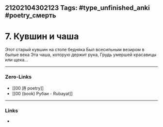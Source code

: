 21202104302123
Tags: #type_unfinished_anki #poetry_смерть
---
# 7. Кувшин и чаша

Этот старый кувшин на столе бедняка
Был всесильным везиром в былые века
Эта чаша, которую держит рука,
Грудь умершей красавицы или щека... 


---
### Zero-Links
- [[00 詩 poetry]]
- [[00 (book) Рубаи - Rubayat]]
---
### Links
-